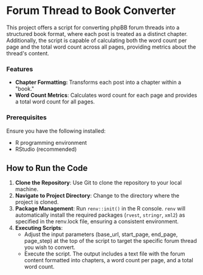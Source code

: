 # Forum Thread to Book Converter

This project offers a script for converting phpBB forum threads into a structured book format, where each post is treated as a distinct chapter. Additionally, the script is capable of calculating both the word count per page and the total word count across all pages, providing metrics about the thread's content.

### Features
- **Chapter Formatting:** Transforms each post into a chapter within a "book."
- **Word Count Metrics**: Calculates word count for each page and provides a total word count for all pages.

### Prerequisites
Ensure you have the following installed:
- R programming environment
- RStudio (recommended)

## How to Run the Code

1. **Clone the Repository**: Use Git to clone the repository to your local machine.
2. **Navigate to Project Directory**: Change to the directory where the project is cloned.
3. **Package Management**: Run `renv::init()` in the R console. `renv` will automatically install the required packages (`rvest`, `stringr`, `xml2`) as specified in the renv.lock file, ensuring a consistent environment.
4. **Executing Scripts**:
   - Adjust the input parameters (base_url, start_page, end_page, page_step) at the top of the script to target the specific forum thread you wish to convert.
   - Execute the script. The output includes a text file with the forum content formatted into chapters, a word count per page, and a total word count.
